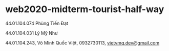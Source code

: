 # web2020-midterm-tourist-half-way
44.01.104.074 Phùng Tiến Đạt

44.01.104.031 Lý Mỹ Như

44.01.104.243, Võ Minh Quốc Việt, 0932730113, vietvmq.dev@gmail.com

